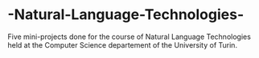# -Natural-Language-Technologies-
Five mini-projects done for the course of Natural Language Technologies held at the Computer Science departement of the University of Turin.
